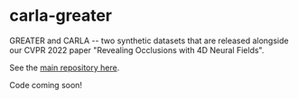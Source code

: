 # carla-greater

GREATER and CARLA -- two synthetic datasets that are released alongside our CVPR 2022 paper "Revealing Occlusions with 4D Neural Fields".

See the [main repository here](https://github.com/basilevh/occlusions-4d).

Code coming soon!
